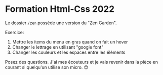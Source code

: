 # Formation Html-Css 2022

Le dossier `/zen` possède une version du "Zen Garden".

Exercice:

1. Mettre les items du menu en gras quand on fait un hover
2. Changer le lettrage en utilisant "google font"
3. Changer les couleurs et les espaces entre les éléments

Posez des questions. J'ai mes écouteurs et je vais revenir dans la pièce en courant si quelqu'un utilise son micro. 😊
